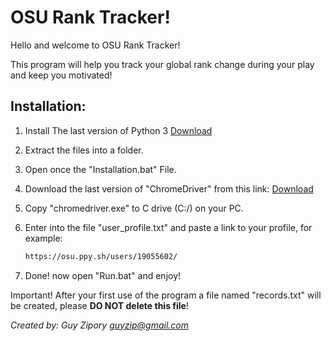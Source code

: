 # OSU Rank Tracker!
Hello and welcome to OSU Rank Tracker!

This program will help you track your global rank change during your play and keep you motivated!

## Installation:
1) Install The last version of Python 3 [Download](https://www.python.org/downloads/)

2) Extract the files into a folder.

3) Open once the "Installation.bat" File.

4) Download the last version of "ChromeDriver" from this link: [Download](https://chromedriver.chromium.org/)

5) Copy "chromedriver.exe" to C drive (C:/) on your PC.

6) Enter into the file "user_profile.txt" and paste a link to your profile, for example:
   ```txt
   https://osu.ppy.sh/users/19055602/
   ```

7) Done! now open "Run.bat" and enjoy!


Important!
After your first use of the program a file named "records.txt" will be created, please **DO NOT delete this file**!

*Created by:
Guy Zipory
guyzip@gmail.com*
